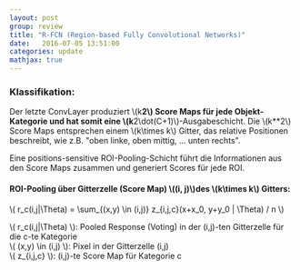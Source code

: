 ```yaml
---
layout: post
group: review
title: "R-FCN (Region-based Fully Convolutional Networks)"
date:   2016-07-05 13:51:00
categories: update
mathjax: true
---
```


### Klassifikation:

Der letzte ConvLayer produziert \\(k**2\\) Score Maps für jede Objekt-Kategorie und hat somit eine \\(k**2\dot(C+1)\\)-Ausgabeschicht. Die \\(k**2\\) Score Maps entsprechen einem \\(k\times k\\) Gitter, das relative Positionen beschreibt, wie z.B. "oben linke, oben mittig, ... unten rechts".

Eine positions-sensitive ROI-Pooling-Schicht führt die Informationen aus den Score Maps zusammen und generiert Scores für jede ROI.

#### ROI-Pooling über Gitterzelle (Score Map) \\((i, j)\\)des \\(k\times k\\) Gitters:

\\( r_c(i,j|\Theta) = \sum_{(x,y) \in (i,j)} z_{i,j,c}(x+x_0, y+y_0 | \Theta) / n \\)

\\( r_c(i,j|\Theta) \\): Pooled Response (Voting) in der (i,j)-ten Gitterzelle für die c-te Kategorie <br />
\\( (x,y) \in (i,j) \\): Pixel in der Gitterzelle (i,j) <br />
\\( z_{i,j,c} \\): (i,j)-te Score Map für Kategorie c <br />
